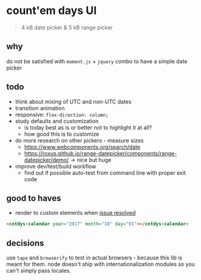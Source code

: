 # count'em days UI

> 4 kB date picker & 5 kB range picker

## why

do not be satisfied with `moment.js` + `jquery` combo to have a simple date picker

## todo

- think about mixing of UTC and non-UTC dates
- transition animation
- responsive: `flex-direction: column;`
- study defaults and customization
  - is today best as is or better not to highlight it at all?
  - how good this is to customize
- do more research on other pickers - measure sizes
  - https://www.webcomponents.org/search/date
  - https://roxus.github.io/range-datepicker/components/range-datepicker/demo/ -> nice but huge
- improve dev/test/build workflow
  - find out if possible auto-test from command line with proper exit code

## good to haves

- render to custom elements when [issue resolved](https://github.com/sveltejs/svelte/issues/875)

```html
<cntdys-calendar year="2017" month="10" day="01"></cntdys-calendar>
```

## decisions

use `tape` and `browserify` to test in actual browsers - because this lib is meant for them.
node doesn't ship with internationalization modules so you can't simply pass locales.

